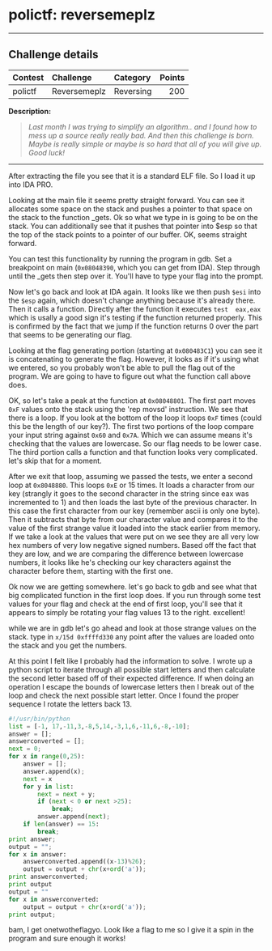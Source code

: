 # polictf: reversemeplz

----------
## Challenge details
| Contest        | Challenge     | Category  | Points |
|:---------------|:--------------|:----------|-------:|
| polictf | Reversemeplz | Reversing |    200 |

**Description:**
>*Last month I was trying to simplify an algorithm.. and I found how to mess up a source really really bad. And then this challenge is born. Maybe is really simple or maybe is so hard that all of you will give up. Good luck!*

----------

After extracting the file you see that it is a standard ELF file.  So I load it up into IDA PRO.

Looking at the main file it seems pretty straight forward.  You can see it allocates some space on the stack and pushes a pointer to that space on the stack to the function _gets.  Ok so what we type in is going to be on the stack.  You can additionally see that it pushes that pointer into $esp so that the top of the stack points to a pointer of our buffer.  OK, seems straight forward.

You can test this functionality by running the program in gdb.  Set a breakpoint on main (`0x08048390`, which you can get from IDA).  Step through until the _gets then step over it.  You'll have to type your flag into the prompt.  

Now let's go back and look at IDA again.  It looks like we then push `$esi` into the `$esp` again, which doesn't change anything because it's already there.  Then it calls a function.  Directly after the function it executes `test	eax,eax` which is usally a good sign it's testing if the function returned properly.  This is confirmed by the fact that we jump if the function returns 0 over the part that seems to be generating our flag.  

Looking at the flag generating portion (starting at `0x080483C1`) you can see it is concatenating to generate the flag.  However, it looks as if it's using what we entered, so you probably won't be able to pull the flag out of the program.  We are going to have to figure out what the function call above does.

OK, so let's take a peak at the function at `0x08048801`.  The first part moves `0xF` values onto the stack using the 'rep movsd' instruction.  We see that there is a loop. If you look at the bottom of the loop it loops `0xF` times (could this be the length of our key?).  The first two portions of the loop compare your input string against `0x60` and `0x7A`.  Which we can assume means it's checking that the values are lowercase.  So our flag needs to be lower case.  The third portion calls a function and that function looks very complicated.  let's skip that for a moment.

After we exit that loop, assuming we passed the tests, we enter a second loop at `0x8048880`.  This loops `0xE` or 15 times.  It loads a character from our key (strangly it goes to the second character in the string since eax was incremented to 1) and then loads the last byte of the previous character.  In this case the first character from our key (remember ascii is only one byte).  Then it subtracts that byte from our character value and compares it to the value of the first strange value it loaded into the stack earlier from memory.  If we take a look at the values that were put on we see they are all very low hex numbers of very low negative signed numbers.  Based off the fact that they are low, and we are comparing the difference between lowercase numbers, it looks like he's checking our key characters against the character before them, starting with the first one.

Ok now we are getting somewhere.  let's go back to gdb and see what that big complicated function in the first loop does.  If you run through some test values for your flag and check at the end of first loop, you'll see that it appears to simply be rotating your flag values 13 to the right.  excellent!  

while we are in gdb let's go ahead and look at those strange values on the stack.  type in `x/15d 0xffffd330` any point after the values are loaded onto the stack and you get the numbers.  

At this point I felt like I probably had the information to solve.  I wrote up a python script to iterate through all possible start letters and then calculate the second letter based off of their expected difference. If when doing an operation I escape the bounds of lowercase letters then I break out of the loop and check the next possible start letter.  Once I found the proper sequence I rotate the letters back 13.  

```python
#!/usr/bin/python
list = [-1, 17,-11,3,-8,5,14,-3,1,6,-11,6,-8,-10];
answer = [];
answerconverted = [];
next = 0;
for x in range(0,25):
	answer = [];
	answer.append(x);
	next = x
	for y in list:
		next = next + y;
		if (next < 0 or next >25):
			break;
		answer.append(next);
	if len(answer) == 15:
		break;
print answer;
output = "";
for x in answer:
	answerconverted.append((x-13)%26);
	output = output + chr(x+ord('a'));
print answerconverted;
print output
output = ""
for x in answerconverted:
	output = output + chr(x+ord('a'));
print output;
```
bam, I get onetwotheflagyo.  Look like a flag to me so I give it a spin in the program and sure enough it works!
 

